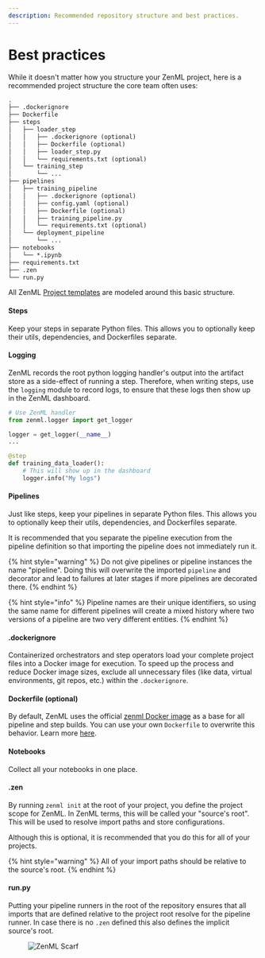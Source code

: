 ```yaml
---
description: Recommended repository structure and best practices.
---
```


# Best practices

While it doesn't matter how you structure your ZenML project, here is a recommended project structure the core team often uses:

```markdown
.
├── .dockerignore
├── Dockerfile
├── steps
│   ├── loader_step
│   │   ├── .dockerignore (optional)
│   │   ├── Dockerfile (optional)
│   │   ├── loader_step.py
│   │   └── requirements.txt (optional)
│   └── training_step
│       └── ...
├── pipelines
│   ├── training_pipeline
│   │   ├── .dockerignore (optional)
│   │   ├── config.yaml (optional)
│   │   ├── Dockerfile (optional)
│   │   ├── training_pipeline.py
│   │   └── requirements.txt (optional)
│   └── deployment_pipeline
│       └── ...
├── notebooks
│   └── *.ipynb
├── requirements.txt
├── .zen
└── run.py
```

All ZenML [Project templates](using-project-templates.md#generating-project-from-a-project-template) are modeled around this basic structure.

#### Steps

Keep your steps in separate Python files. This allows you to optionally keep their utils, dependencies, and Dockerfiles separate.

#### Logging

ZenML records the root python logging handler's output into the artifact store as a side-effect of running a step. Therefore, when writing steps, use the `logging` module to record logs, to ensure that these logs then show up in the ZenML dashboard.

```python
# Use ZenML handler
from zenml.logger import get_logger

logger = get_logger(__name__)
...

@step
def training_data_loader():
    # This will show up in the dashboard
    logger.info("My logs")
```

#### Pipelines

Just like steps, keep your pipelines in separate Python files. This allows you to optionally keep their utils, dependencies, and Dockerfiles separate.

It is recommended that you separate the pipeline execution from the pipeline definition so that importing the pipeline does not immediately run it.

{% hint style="warning" %}
Do not give pipelines or pipeline instances the name "pipeline". Doing this will overwrite the imported `pipeline` and decorator and lead to failures at later stages if more pipelines are decorated there.
{% endhint %}

{% hint style="info" %}
Pipeline names are their unique identifiers, so using the same name for different pipelines will create a mixed history where two versions of a pipeline are two very different entities.
{% endhint %}

#### .dockerignore

Containerized orchestrators and step operators load your complete project files into a Docker image for execution. To speed up the process and reduce Docker image sizes, exclude all unnecessary files (like data, virtual environments, git repos, etc.) within the `.dockerignore`.

#### Dockerfile (optional)

By default, ZenML uses the official [zenml Docker image](https://hub.docker.com/r/zenmldocker/zenml) as a base for all pipeline and step builds. You can use your own `Dockerfile` to overwrite this behavior. Learn more [here](../customize-docker-builds/).

#### Notebooks

Collect all your notebooks in one place.

#### .zen

By running `zenml init` at the root of your project, you define the project scope for ZenML. In ZenML terms, this will be called your "source's root". This will be used to resolve import paths and store configurations.

Although this is optional, it is recommended that you do this for all of your projects.

{% hint style="warning" %}
All of your import paths should be relative to the source's root.
{% endhint %}

#### run.py

Putting your pipeline runners in the root of the repository ensures that all imports that are defined relative to the project root resolve for the pipeline runner. In case there is no `.zen` defined this also defines the implicit source's root.

<figure><img src="https://static.scarf.sh/a.png?x-pxid=f0b4f458-0a54-4fcd-aa95-d5ee424815bc" alt="ZenML Scarf"><figcaption></figcaption></figure>

